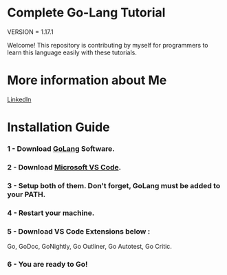 # Complete Go-Lang Tutorial

VERSION = 1.17.1

Welcome! This repository is contributing by myself for programmers to learn this language easily with these tutorials.

# More information about Me

[LinkedIn](https://www.linkedin.com/in/emiryarkinyaman/)

# Installation Guide

### 1 - Download [GoLang](https://golang.org) Software.

### 2 - Download [Microsoft VS Code](https://code.visualstudio.com/download).

### 3 - Setup both of them. Don't forget, GoLang must be added to your PATH.

### 4 - Restart your machine.

### 5 - Download VS Code Extensions below :

Go, GoDoc, GoNightly, Go Outliner, Go Autotest, Go Critic.

### 6 - You are ready to Go!
